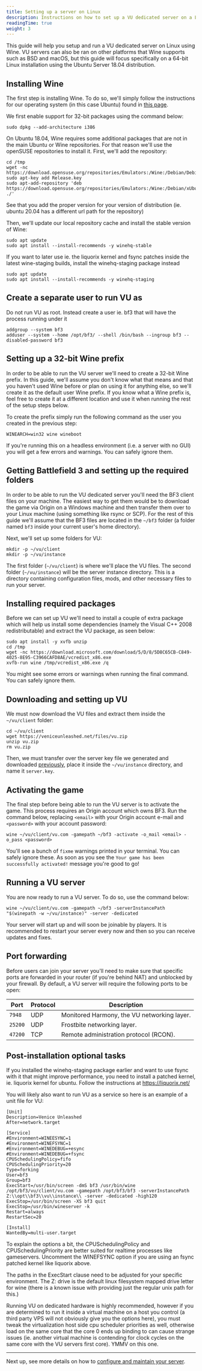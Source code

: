 ```yaml
---
title: Setting up a server on Linux
description: Instructions on how to set up a VU dedicated server on a Linux machine using Wine.
readingTime: true
weight: 3
---
```


This guide will help you setup and run a VU dedicated server on Linux using Wine. VU servers can also be ran on other platforms that Wine supports such as BSD and macOS, but this guide will focus specifically on a 64-bit Linux installation using the Ubuntu Server 18.04 distribution.

## Installing Wine

The first step is installing Wine. To do so, we'll simply follow the instructions for our operating system (in this case Ubuntu) found in [this page](https://wiki.winehq.org/Download). 

We first enable support for 32-bit packages using the command below:

```
sudo dpkg --add-architecture i386
```

On Ubuntu 18.04, Wine requires some additional packages that are not in the main Ubuntu or Wine repositories. For that reason we'll use the openSUSE repositories to install it. First, we'll add the repository:

```
cd /tmp
wget -nc https://download.opensuse.org/repositories/Emulators:/Wine:/Debian/Debian_10/Release.key
sudo apt-key add Release.key
sudo apt-add-repository 'deb https://download.opensuse.org/repositories/Emulators:/Wine:/Debian/xUbuntu_18.04/ ./'
``` 

See that you add the proper version for your version of distribution (ie. ubuntu 20.04 has a different url path for the repository)

Then, we'll update our local repository cache and install the stable version of Wine:

```
sudo apt update
sudo apt install --install-recommends -y winehq-stable
```

If you want to later use ie. the liquorix kernel and fsync patches inside the latest wine-staging builds, install the winehq-staging package instead

```
sudo apt update
sudo apt install --install-recommends -y winehq-staging
```

## Create a separate user to run VU as

Do not run VU as root. Instead create a user ie. bf3 that will have the process running under it

```
addgroup --system bf3
adduser --system --home /opt/bf3/ --shell /bin/bash --ingroup bf3 --disabled-password bf3
```

## Setting up a 32-bit Wine prefix

In order to be able to run the VU server we'll need to create a 32-bit Wine prefix. In this guide, we'll assume you don't know what that means and that you haven't used Wine before or plan on using it for anything else, so we'll create it as the default user Wine prefix. If you know what a Wine prefix is, feel free to create it at a different location and use it when running the rest of the setup steps below.

To create the prefix simply run the following command as the user you created in the previous step:

```
WINEARCH=win32 wine wineboot
```

If you're running this on a headless environment (i.e. a server with no GUI) you will get a few errors and warnings. You can safely ignore them.

## Getting Battlefield 3 and setting up the required folders

In order to be able to run the VU dedicated server you'll need the BF3 client files on your machine. The easiest way to get them would be to download the game via Origin on a Windows machine and then transfer them over to your Linux machine (using something like rsync or SCP). For the rest of this guide we'll assume that the BF3 files are located in the `~/bf3` folder (a folder named `bf3` inside your current user's home directory).

Next, we'll set up some folders for VU:

```
mkdir -p ~/vu/client
mkdir -p ~/vu/instance
```

The first folder (`~/vu/client`) is where we'll place the VU files. The second folder (`~/vu/instance`) will be the server instance directory. This is a directory containing configuration files, mods, and other necessary files to run your server.

## Installing required packages

Before we can set up VU we'll need to install a couple of extra package which will help us install some dependencies (namely the Visual C++ 2008 redistributable) and extract the VU package, as seen below:

```
sudo apt install -y xvfb unzip
cd /tmp
wget -nc https://download.microsoft.com/download/5/D/8/5D8C65CB-C849-4025-8E95-C3966CAFD8AE/vcredist_x86.exe
xvfb-run wine /tmp/vcredist_x86.exe /q
```

You might see some errors or warnings when running the final command. You can safely ignore them.

## Downloading and setting up VU

We must now download the VU files and extract them inside the `~/vu/client` folder:

```
cd ~/vu/client
wget https://veniceunleashed.net/files/vu.zip
unzip vu.zip
rm vu.zip
```

Then, we must transfer over the server key file we generated and downloaded [previously](/hosting/prereq), place it inside the `~/vu/instance` directory, and name it `server.key`.

## Activating the game

The final step before being able to run the VU server is to activate the game. This process requires an Origin account which owns BF3. Run the command below, replacing `<email>` with your Origin account e-mail and `<password>` with your account password:

```
wine ~/vu/client/vu.com -gamepath ~/bf3 -activate -o_mail <email> -o_pass <password>
```

You'll see a bunch of `fixme` warnings printed in your terminal. You can safely ignore these. As soon as you see the `Your game has been successfully activated!` message you're good to go!

## Running a VU server

You are now ready to run a VU server. To do so, use the command below:

```
wine ~/vu/client/vu.com -gamepath ~/bf3 -serverInstancePath "$(winepath -w ~/vu/instance)" -server -dedicated
```

Your server will start up and will soon be joinable by players. It is recommended to restart your server every now and then so you can receive updates and fixes.

## Port forwarding

Before users can join your server you'll need to make sure that specific ports are forwarded in your router (if you're behind NAT) and unblocked by your firewall. By default, a VU server will require the following ports to be open:

| Port | Protocol | Description |
| ---- | -------- | ----------- |
| `7948` | UDP | Monitored Harmony, the VU networking layer. |
| `25200` | UDP | Frostbite networking layer. |
| `47200` | TCP | Remote administration protocol (RCON). |

## Post-installation optional tasks

If you installed the winehq-staging package earlier and want to use fsync with it that might improve performance, you need to install a patched kernel, ie. liquorix kernel for ubuntu. Follow the instructions at https://liquorix.net/

You will likely also want to run VU as a service so here is an example of a unit file for VU:

```
[Unit]
Description=Venice Unleashed
After=network.target

[Service]
#Environment=WINEESYNC=1
#Environment=WINEFSYNC=1
#Environment=WINEDEBUG=+esync
#Environment=WINEDEBUG=+fsync
CPUSchedulingPolicy=fifo
CPUSchedulingPriority=20
Type=forking
User=bf3
Group=bf3
ExecStart=/usr/bin/screen -dmS bf3 /usr/bin/wine /opt/bf3/vu/client/vu.com -gamepath /opt/bf3/bf3 -serverInstancePath Z:\\opt\\bf3\\vu\\instance\\ -server -dedicated -high120
ExecStop=/usr/bin/screen -XS bf3 quit
ExecStop=/usr/bin/wineserver -k
Restart=always
RestartSec=20

[Install]
WantedBy=multi-user.target
```

To explain the options a bit, the CPUSchedulingPolicy and CPUSchedulingPriority are better suited for realtime processes like gameservers. Uncomment the WINEFSYNC option if you are using an fsync patched kernel like liquorix above.

The paths in the ExecStart clause need to be adjusted for your specific environment. The Z: drive is the default linux filesystem mapped drive letter for wine (there is a known issue with providing just the regular unix path for this.)

Running VU on dedicated hardware is highly recommended, however if you are determined to run it inside a virtual machine on a host you control (a third party VPS will not obviously give you the options here), you must tweak the virtualization host side cpu scheduler priorities as well, otherwise load on the same core that the core 0 ends up binding to can cause strange issues (ie. another virtual machine is contending for clock cycles on the same core with the VU servers first core). YMMV on this one.

---

Next up, see more details on how to [configure and maintain your server](/hosting/config).
